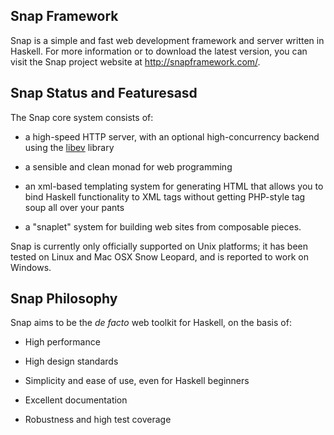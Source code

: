 Snap Framework
--------------

Snap is a simple and fast web development framework and server written in
Haskell. For more information or to download the latest version, you can visit
the Snap project website at http://snapframework.com/.


Snap Status and Featuresasd
------------------------

The Snap core system consists of:

  * a high-speed HTTP server, with an optional high-concurrency backend using
    the [libev](http://software.schmorp.de/pkg/libev.html) library

  * a sensible and clean monad for web programming

  * an xml-based templating system for generating HTML that allows you to bind
    Haskell functionality to XML tags without getting PHP-style tag soup all
    over your pants

  * a "snaplet" system for building web sites from composable pieces.

Snap is currently only officially supported on Unix platforms; it has been
tested on Linux and Mac OSX Snow Leopard, and is reported to work on Windows.


Snap Philosophy
---------------

Snap aims to be the *de facto* web toolkit for Haskell, on the basis of:

  * High performance

  * High design standards

  * Simplicity and ease of use, even for Haskell beginners

  * Excellent documentation

  * Robustness and high test coverage
